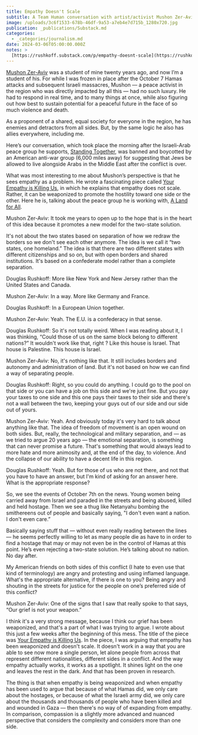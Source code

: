 ```yaml
---
title: Empathy Doesn't Scale
subtitle: A Team Human conversation with artist/activist Mushon Zer-Aviv
image: /uploads/3c6f1533-678b-46df-9a53-a7eb4e7d715b_1280x720.jpg
publication: _publications/Substack.md
categories:
  - _categories/journalism.md
date: 2024-03-06T05:00:00.000Z
notes: >
  [https://rushkoff.substack.com/p/empathy-doesnt-scale](https://rushkoff.substack.com/p/empathy-doesnt-scale)
---
```


[Mushon Zer-Aviv](http://mushon.com/) was a student of mine twenty years ago, and now I’m a student of his. For while I was frozen in place after the October 7 Hamas attacks and subsequent Israeli massacres, Mushon — a peace activist in the region who was directly impacted by all this — had no such luxury. He had to respond in real time, and to many things at once, while also figuring out how best to sustain potential for a peaceful future in the face of so much violence and death.

As a proponent of a shared, equal society for everyone in the region, he has enemies and detractors from all sides. But, by the same logic he also has allies everywhere, including me. 

Here’s our conversation, which took place the morning after the Israeli-Arab peace group he supports, [Standing Together](https://www.standing-together.org/en), was banned and boycotted by an American anti-war group (6,000 miles away) for suggesting that Jews be allowed to live alongside Arabs in the Middle East after the conflict is over.

What was most interesting to me about Mushon’s perspective is that he sees empathy as a problem. He wrote a fascinating piece called [Your Empathy is Killing Us](https://medium.com/@mushon/your-empathy-is-killing-us-1a50a4fc0488), in which he explains that empathy does not scale. Rather, it can be weaponized to promote the hostility toward one side or the other. Here he is, talking about the peace group he is working with, [A Land for All](https://www.alandforall.org/english/?d=ltr).

Mushon Zer-Aviv:
It took me years to open up to the hope that is in the heart of this idea because it promotes a new model for the two-state solution.

It's not about the two states based on separation of how we redraw the borders so we don't see each other anymore. The idea is we call it “two states, one homeland.” The idea is that there are two different states with different citizenships and so on, but with open borders and shared institutions. It's based on a confederate model rather than a complete separation.

Douglas Rushkoff:
More like New York and New Jersey rather than the United States and Canada.

Mushon Zer-Aviv:
In a way. More like Germany and France.

Douglas Rushkoff:
In a European Union together.

Mushon Zer-Aviv:
Yeah. The E.U. is a confederacy in that sense.

Douglas Rushkoff:
So it's not totally weird. When I was reading about it, I was thinking, “Could those of us on the same block belong to different nations?” It wouldn't work like that, right ? Like this house is Israel. That house is Palestine. This house is Israel.

Mushon Zer-Aviv:
No, it's nothing like that. It still includes borders and autonomy and administration of land. But it's not based on how we can find a way of separating people.

Douglas Rushkoff:
Right, so you could do anything. I could go to the pool on that side or you can have a job on this side and we're just fine. But you pay your taxes to one side and this one pays their taxes to their side and there's not a wall between the two, keeping your guys out of our side and our side out of yours.

Mushon Zer-Aviv:
Yeah. And obviously today it's very hard to talk about anything like that. The idea of freedom of movement is an open wound on both sides. But, really, the technological and military separation, and — as we tried to argue 20 years ago — the emotional separation, is something that can never promise a future. That's something that would always lead to more hate and more animosity and, at the end of the day, to violence. And the collapse of our ability to have a decent life in this region.

Douglas Rushkoff:
Yeah. But for those of us who are not there, and not that you have to have an answer, but I'm kind of asking for an answer here. What is the appropriate response?

So, we see the events of October 7th on the news. Young women being carried away from Israel and paraded in the streets and being abused, killed and held hostage. Then we see a thug like Netanyahu bombing the smithereens out of people and basically saying, "I don't even want a nation. I don't even care.”

Basically saying stuff that — without even really reading between the lines — he seems perfectly willing to let as many people die as have to in order to find a hostage that may or may not even be in the control of Hamas at this point. He’s even rejecting a two-state solution. He’s talking about no nation. No day after.

My American friends on both sides of this conflict (I hate to even use that kind of terminology) are angry and protesting and using inflamed language. What's the appropriate alternative, if there is one to you? Being angry and shouting in the streets for justice for the people on one’s preferred side of this conflict?

Mushon Zer-Aviv:
One of the signs that I saw that really spoke to that says, “Our grief is not your weapon.”

I think it's a very strong message, because I think our grief has been weaponized, and that's a part of what I was trying to argue. I wrote about this just a few weeks after the beginning of this mess. The title of the piece was [Your Empathy is Killing Us](https://medium.com/@mushon/your-empathy-is-killing-us-1a50a4fc0488). In the piece, I was arguing that empathy has been weaponized and doesn't scale. It doesn't work in a way that you are able to see now more a single person, let alone people from across that represent different nationalities, different sides in a conflict. And the way empathy actually works, it works as a spotlight. It shines light on the one and leaves the rest in the dark. And that has been proven in research.

The thing is that when empathy is being weaponized and when empathy has been used to argue that because of what Hamas did, we only care about the hostages, or because of what the Israeli army did, we only care about the thousands and thousands of people who have been killed and and wounded in Gaza — then there's no way of of expanding from empathy. In comparison, compassion is a slightly more advanced and nuanced perspective that considers the complexity and considers more than one side.
